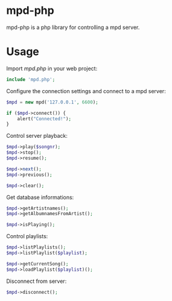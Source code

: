 # mpd-php
mpd-php is a php library for controlling a mpd server.

# Usage
Import _mpd.php_ in your web project:
```PHP
include 'mpd.php';
```

Configure the connection settings and connect to a mpd server:
```PHP
$mpd = new mpd('127.0.0.1', 6600);

if ($mpd->connect()) {
    alert("Connected!");
}
```

Control server playback:
```PHP
$mpd->play($songnr);
$mpd->stop();
$mpd->resume();

$mpd->next();
$mpd->previous();

$mpd->clear();
```

Get database informations:
```PHP
$mpd->getArtistnames();
$mpd->getAlbumnamesFromArtist();

$mpd->isPlaying();
```

Control playlists:
```PHP
$mpd->listPlaylists();
$mpd->listPlaylist($playlist);

$mpd->getCurrentSong();
$mpd->loadPlaylist($playlist)();
```

Disconnect from server:
```PHP
$mpd->disconnect();
```
